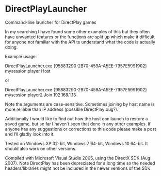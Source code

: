 # DirectPlayLauncher
Command-line launcher for DirectPlay games

In my searching I have found some other examples of this but they often have unwanted features or the functions are split up which make it difficult for anyone not familiar with the API to understand what the code is actually doing.

Example usage:

DirectPlayLauncher.exe {95883290-2B70-459A-A5EE-7957E5991902} mysession player Host

or

DirectPlayLauncher.exe {95883290-2B70-459A-A5EE-7957E5991902} mysession player2 Join 192.168.1.13

Note the arguments are case-sensitive.
Sometimes joining by host name is more reliable than IP address (possible DirectPlay bug?).


Additionally I would like to find out how the host can launch to restore a saved game, but so far I haven't seen that done in any other examples. If anyone has any suggestions or corrections to this code please make a post and I'll gladly look into it.


Tested on Windows XP 32-bit, Windows 7 64-bit, Windows 10 64-bit. It should also work on other versions.

Compiled with Microsoft Visual Studio 2005, using the DirectX SDK (Aug 2007).
Note DirectPlay has been depreciated for a long time so the needed headers/libraries might not be included in the newer versions of the SDK.
